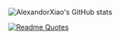 ![AlexandorXiao's GitHub stats](https://github-readme-stats.vercel.app/api?username=BreadcrumbsAlexandorXiao&show_icons=true&bg_color=00000000)

[![Readme Quotes](https://quotes-github-readme.vercel.app/api?type=horizontal&theme=dark)](https://github.com/piyushsuthar/github-readme-quotes)
